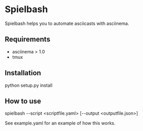 Spielbash
=========

Spielbash helps you to automate asciicasts with asciinema.

Requirements
------------

* asciinema > 1.0
* tmux

Installation
------------

python setup.py install

How to use
----------

spielbash --script <scriptfile.yaml> [--output <outputfile.json>]

See example.yaml for an example of how this works.
